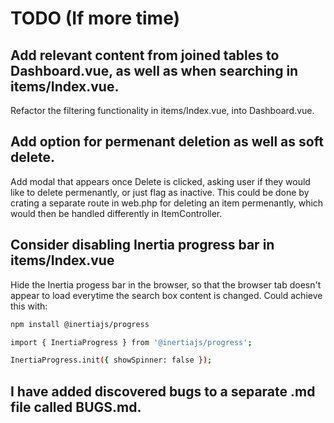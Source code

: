 # TODO (If more time)

## Add relevant content from joined tables to Dashboard.vue, as well as when searching in items/Index.vue.

Refactor the filtering functionality in items/Index.vue, into Dashboard.vue.

## Add option for permenant deletion as well as soft delete.

Add modal that appears once Delete is clicked, asking user if they would like to delete permenantly, or just flag as inactive.
This could be done by crating a separate route in web.php for deleting an item permenantly, which would then be handled differently in ItemController.


## Consider disabling Inertia progress bar in items/Index.vue

Hide the Inertia progess bar in the browser, so that the browser tab doesn't appear to load everytime the search box content is changed.
Could achieve this with:
```bash
npm install @inertiajs/progress

import { InertiaProgress } from '@inertiajs/progress';

InertiaProgress.init({ showSpinner: false });
```

## I have added discovered bugs to a separate .md file called BUGS.md.
